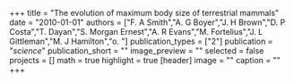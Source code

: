 +++
title = "The evolution of maximum body size of terrestrial mammals"
date = "2010-01-01"
authors = ["F. A Smith","A. G Boyer","J. H Brown","D. P Costa","T. Dayan","S. Morgan Ernest","A. R Evans","M. Fortelius","J. L Gittleman","M. J Hamilton","o. "]
publication_types = ["2"]
publication = "_science_"
publication_short = ""
image_preview = ""
selected = false
projects = []
math = true
highlight = true
[header]
image = ""
caption = ""
+++

